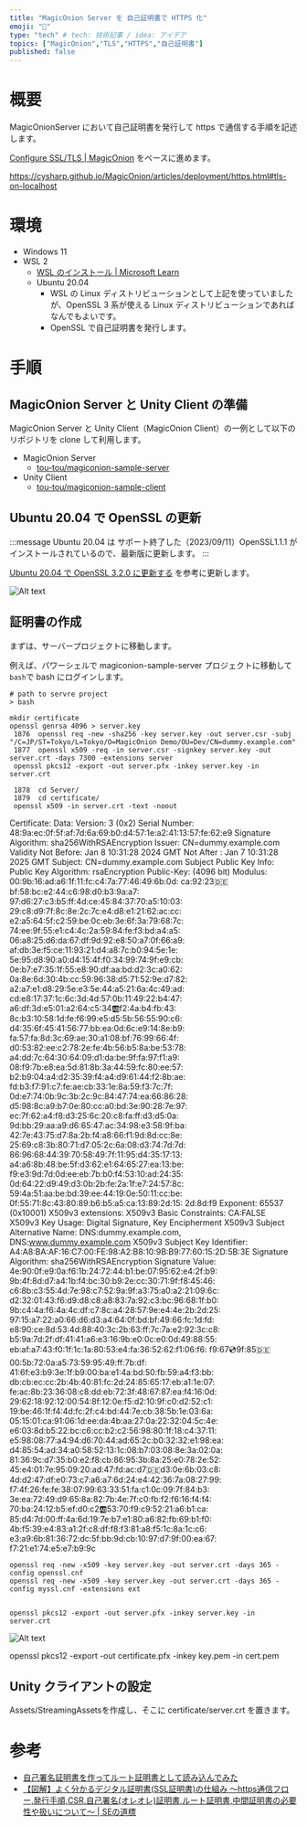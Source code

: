 ```yaml
---
title: "MagicOnion Server を 自己証明書で HTTPS 化"
emoji: "🙌"
type: "tech" # tech: 技術記事 / idea: アイデア
topics: ["MagicOnion","TLS","HTTPS","自己証明書"]
published: false
---
```

# 概要
MagicOnionServer において自己証明書を発行して https で通信する手順を記述します。

[Configure SSL/TLS | MagicOnion](https://cysharp.github.io/MagicOnion/articles/deployment/https.html#generate-self-signed-certificate) をベースに進めます。


https://cysharp.github.io/MagicOnion/articles/deployment/https.html#tls-on-localhost

# 環境
- Windows 11
- WSL 2
  - [WSL のインストール | Microsoft Learn](https://learn.microsoft.com/ja-jp/windows/wsl/install)
  - Ubuntu 20.04
    - WSL の Linux ディストリビューションとして上記を使っていましたが、OpenSSL 3 系が使える Linux ディストリビューションであればなんでもよいです。
    - OpenSSL で自己証明書を発行します。 


# 手順

## MagicOnion Server と Unity Client の準備

MagicOnion Server と Unity Client（MagicOnion Client）の一例として以下のリポジトリを clone して利用します。
- MagicOnion Server
  - [tou-tou/magiconion-sample-server](https://github.com/tou-tou/magiconion-sample-server)
- Unity Client
  - [tou-tou/magiconion-sample-client](https://github.com/tou-tou/magiconion-sample-client)
  
## Ubuntu 20.04 で OpenSSL の更新

:::message
Ubuntu 20.04 は サポート終了した（2023/09/11）OpenSSL1.1.1 がインストールされているので、最新版に更新します。
:::

[Ubuntu 20.04 で OpenSSL 3.2.0 に更新する](https://zenn.dev/toutou/articles/c14d73c458f18d) を参考に更新します。



![Alt text](image.png)

## 証明書の作成
まずは、サーバープロジェクトに移動します。

例えば、パワーシェルで magiconion-sample-server プロジェクトに移動して`bash`で bash にログインします。

```bash:powershell
# path to servre project
> bash
```

```bash:bash
mkdir certificate
openssl genrsa 4096 > server.key
 1876  openssl req -new -sha256 -key server.key -out server.csr -subj "/C=JP/ST=Tokyo/L=Tokyo/O=MagicOnion Demo/OU=Dev/CN=dummy.example.com"
 1877  openssl x509 -req -in server.csr -signkey server.key -out server.crt -days 7300 -extensions server
 openssl pkcs12 -export -out server.pfx -inkey server.key -in server.crt

 1878  cd Server/
 1879  cd certificate/
 openssl x509 -in server.crt -text -noout
 ```
 Certificate:
    Data:
        Version: 3 (0x2)
        Serial Number:
            48:9a:ec:0f:5f:af:7d:6a:69:b0:d4:57:1e:a2:41:13:57:fe:62:e9
        Signature Algorithm: sha256WithRSAEncryption
        Issuer: CN=dummy.example.com
        Validity
            Not Before: Jan  8 10:31:28 2024 GMT
            Not After : Jan  7 10:31:28 2025 GMT
        Subject: CN=dummy.example.com
        Subject Public Key Info:
            Public Key Algorithm: rsaEncryption
                Public-Key: (4096 bit)
                Modulus:
                    00:9b:16:ad:a6:1f:11:fc:c4:7a:77:46:49:6b:0d:
                    ca:92:23:de:bf:58:bc:e2:44:c6:98:d0:b3:9a:a7:
                    97:d6:27:c3:b5:ff:4d:ce:45:84:37:70:a5:10:03:
                    29:c8:d9:7f:8c:8e:2c:7c:e4:d8:e1:21:62:ac:cc:
                    e2:a5:64:5f:c2:59:be:0c:eb:3e:6f:3a:79:68:7c:
                    74:ee:9f:55:e1:c4:4c:2a:59:84:fe:f3:bd:a4:a5:
                    06:a8:25:d6:da:67:df:9d:92:e8:50:a7:0f:66:a9:
                    af:db:3e:f5:ce:11:93:21:d4:a8:7c:b0:94:5e:1e:
                    5e:95:d8:90:a0:d4:15:4f:f0:34:99:74:9f:e9:cb:
                    0e:b7:e7:35:1f:55:e8:90:df:aa:bd:d2:3c:a0:62:
                    0a:8e:6d:30:4b:cc:59:96:38:d5:71:52:9e:d7:82:
                    a2:a7:e1:d8:29:5e:e3:5e:44:a5:21:6a:4c:49:ad:
                    cd:e8:17:37:1c:6c:3d:4d:57:0b:11:49:22:b4:47:
                    a6:df:3d:e5:01:a2:64:c5:34:ab:f2:4a:b4:fb:43:
                    8c:b3:10:58:1d:fe:f6:99:e5:d5:5b:56:55:90:c6:
                    d4:35:6f:45:41:56:77:bb:ea:0d:6c:e9:14:8e:b9:
                    fa:57:fa:8d:3c:69:ae:30:a1:08:bf:76:99:66:4f:
                    d0:53:82:ee:c2:78:2e:fe:4b:56:b5:8a:be:53:78:
                    a4:dd:7c:64:30:64:09:d1:da:be:9f:fa:97:f1:a9:
                    08:f9:7b:e8:ea:5d:81:8b:3a:44:59:fc:80:ee:57:
                    b2:b9:04:a4:d2:35:39:f4:a4:d9:61:44:f2:8b:ae:
                    fd:b3:f7:91:c7:fe:ae:cb:33:1e:8a:59:f3:7c:7f:
                    0d:e7:74:0b:9c:3b:2c:9c:84:47:74:ea:66:86:28:
                    d5:98:8c:a9:b7:0e:80:cc:a0:bd:3e:90:28:7e:97:
                    ec:7f:62:a4:f8:d3:25:6c:20:c8:fa:ff:d3:d5:0a:
                    9d:bb:29:aa:a9:d6:65:47:ac:34:98:e3:58:9f:ba:
                    42:7e:43:75:d7:8a:2b:f4:a8:66:f1:9d:8d:cc:8e:
                    25:69:c8:3b:80:71:d7:05:2c:6a:08:d3:74:7d:7d:
                    86:96:68:44:39:70:58:49:7f:11:95:d4:35:17:13:
                    a4:a6:8b:48:be:5f:d3:62:e1:64:65:27:ea:13:be:
                    f9:e3:9d:7d:0d:ee:eb:7b:b0:f4:53:10:ad:24:35:
                    0d:64:22:d9:49:d3:0b:2b:fe:2a:1f:e7:24:57:8c:
                    59:4a:51:aa:be:bd:39:ee:44:19:0e:50:11:cc:be:
                    0f:55:71:8c:43:80:89:b6:b5:a5:ca:13:89:2d:15:
                    2d:8d:f9
                Exponent: 65537 (0x10001)
        X509v3 extensions:
            X509v3 Basic Constraints:
                CA:FALSE
            X509v3 Key Usage:
                Digital Signature, Key Encipherment
            X509v3 Subject Alternative Name:
                DNS:dummy.example.com, DNS:www.dummy.example.com
            X509v3 Subject Key Identifier:
                A4:A8:BA:AF:16:C7:00:FE:98:A2:B8:10:9B:B9:77:60:15:2D:5B:3E
    Signature Algorithm: sha256WithRSAEncryption
    Signature Value:
        4e:90:0f:e9:0a:f6:1b:24:72:44:b1:be:07:95:62:e4:2f:b9:
        9b:4f:8d:d7:a4:1b:f4:bc:30:b9:2e:cc:30:71:9f:f8:45:46:
        c6:8b:c3:55:4d:7e:98:c7:52:9a:9f:a3:75:a0:a2:21:09:6c:
        d2:32:01:43:f6:d9:d8:c8:a8:83:7a:92:c3:bc:96:68:1f:b0:
        9b:c4:4a:f6:4a:4c:df:c7:8c:a4:28:57:9e:e4:4e:2b:2d:25:
        97:15:a7:22:a0:66:d6:d3:a4:64:0f:bd:bf:49:66:fc:1d:fd:
        e8:90:ce:8d:53:4d:88:40:3c:2b:63:ff:7c:7a:e2:92:3c:c8:
        b5:9a:7d:2f:df:41:41:a6:e3:16:9b:e0:0c:e0:0d:49:88:55:
        eb:af:a7:43:f0:1f:1c:1a:80:53:e4:fa:36:52:62:f1:06:f6:
        f9:67:cd:9f:85:de:00:5b:72:0a:a5:73:59:95:49:ff:7b:df:
        41:6f:e3:b9:3e:1f:b9:00:ba:e1:4a:bd:50:fb:59:a4:f3:bb:
        db:cb:ec:cc:2b:4b:40:81:fc:2d:24:85:65:17:eb:a1:1e:07:
        fe:ac:8b:23:36:08:c8:dd:eb:72:3f:48:67:87:ea:f4:16:0d:
        29:62:18:92:12:00:54:8f:12:0e:f5:d2:10:9f:c0:d2:52:c1:
        19:be:46:1f:f4:4d:fc:2f:c4:bd:44:7e:cb:38:5b:1e:03:6a:
        05:15:01:ca:91:06:1d:ee:da:4b:aa:27:0a:22:32:04:5c:4e:
        e6:03:8d:b5:22:bc:c6:cc:b2:c2:56:98:80:1f:18:c4:37:11:
        e5:98:08:77:a4:94:d6:70:44:ad:65:2c:b0:32:32:e1:98:ea:
        d4:85:54:ad:34:a0:58:52:13:1c:08:b7:03:08:8e:3a:02:0a:
        81:36:9c:d7:35:b0:e2:f8:cb:86:95:3b:8a:25:e0:78:2e:52:
        45:e4:01:7e:95:09:20:ad:47:fd:ac:d7:de:d3:0e:6b:03:c8:
        4d:d2:47:df:e0:73:c7:a6:a7:6d:24:e4:42:36:7a:08:27:99:
        f7:4f:26:fe:fe:38:07:99:63:33:51:fa:c1:0c:09:7f:84:b3:
        3e:ea:72:49:d9:65:8a:82:7b:4e:7f:c0:fb:f2:f6:16:f4:f4:
        70:ba:24:12:b5:ef:d0:c2:ab:53:70:f9:c9:52:21:a6:b1:ca:
        85:d4:7d:00:ff:4a:6d:19:7e:b7:e1:80:a6:82:fb:69:b1:f0:
        4b:f5:39:e4:83:a1:2f:c8:df:f8:f3:81:a8:f5:1c:8a:1c:c6:
        e3:a9:6b:81:36:72:dc:5f:bb:9d:cb:10:97:d7:9f:00:ea:67:
        f7:21:e1:74:e5:e7:b9:9c

 
 ```
openssl req -new -x509 -key server.key -out server.crt -days 365 -config openssl.cnf
openssl req -new -x509 -key server.key -out server.crt -days 365 -config myssl.cnf -extensions ext


openssl pkcs12 -export -out server.pfx -inkey server.key -in server.crt
```
![Alt text](image-1.png)


openssl pkcs12 -export -out certificate.pfx -inkey key.pem -in cert.pem


## Unity クライアントの設定

Assets/StreamingAssetsを作成し、そこに certificate/server.crt を置きます。

# 参考
- [自己署名証明書を作ってルート証明書として読み込んでみた](https://pvision.jp/tech/2023/04/importing-self-signed-certificate-as-root-certificate/)
- [【図解】よく分かるデジタル証明書(SSL証明書)の仕組み 〜https通信フロー,発行手順,CSR,自己署名(オレオレ)証明書,ルート証明書,中間証明書の必要性や扱いについて〜 | SEの道標](https://milestone-of-se.nesuke.com/sv-advanced/digicert/digital-certification-summary/)